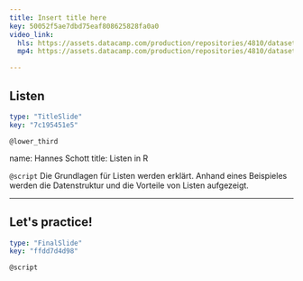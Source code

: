 ```yaml
---
title: Insert title here
key: 50052f5ae7dbd75eaf808625828fa0a0
video_link:
  hls: https://assets.datacamp.com/production/repositories/4810/datasets/66ecc9e700c5892c7d1fb00b55ad56c06c5a6324/Listen_in_R_Video.m3u8
  mp4: https://assets.datacamp.com/production/repositories/4810/datasets/c6b20893377b1f3ce2a8a7a58aaca426be732099/Listen_in_R_Video.mp4

---
```

## Listen

```yaml
type: "TitleSlide"
key: "7c195451e5"
```

`@lower_third`

name: Hannes Schott
title: Listen in R


`@script`
Die Grundlagen für Listen werden erklärt. Anhand eines Beispieles werden die Datenstruktur und die Vorteile von Listen aufgezeigt.


---
## Let's practice!

```yaml
type: "FinalSlide"
key: "ffdd7d4d98"
```

`@script`


